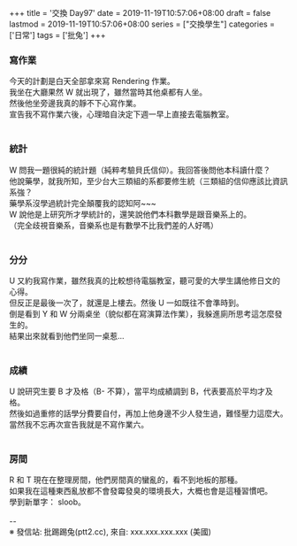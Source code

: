 +++
title = '交換 Day97'
date = 2019-11-19T10:57:06+08:00
draft = false
lastmod = 2019-11-19T10:57:06+08:00
series = ["交換學生"]
categories = ['日常']
tags = ['批兔']
+++
### 寫作業 
今天的計劃是白天全部拿來寫 Rendering 作業。<br>
我坐在大廳果然 W 就出現了，雖然當時其他桌都有人坐。<br>
然後他坐旁邊我真的靜不下心寫作業。<br>
宣告我不寫作業六後，心理暗自決定下週一早上直接去電腦教室。<br>
<br>
### 統計 
W 問我一題很純的統計題（純粹考驗貝氏信仰）。我回答後問他本科讀什麼？<br>
他說藥學，就我所知，至少台大三類組的系都要修生統（三類組的信仰應該比資訊系強？<br>
藥學系沒學過統計完全顛覆我的認知阿~~~<br>
W 說他是上研究所才學統計的，還笑說他們本科數學是跟音樂系上的。<br>
（完全歧視音樂系，音樂系也是有數學不比我們差的人好嗎）<br>
<br>
### 分分 
U 又約我寫作業，雖然我真的比較想待電腦教室，聽可愛的大學生講他修日文的心得。<br>
但反正是最後一次了，就還是上樓去。然後 U 一如既往不會準時到。<br>
倒是看到 Y 和 W 分兩桌坐（貌似都在寫演算法作業），我躲進廁所思考這怎麼發生的。<br>
結果出來就看到他們坐同一桌惹...<br>
<br>
### 成績 
U 說研究生要 B 才及格（B- 不算），當平均成績調到 B，代表要高於平均才及格。<br>
然後如過重修的話學分費要自付，再加上他身邊不少人發生過，難怪壓力這麼大。<br>
當然我不忘再次宣告我就是不寫作業六。<br>
<br>
### 房間 
R 和 T 現在在整理房間，他們房間真的蠻亂的，看不到地板的那種。<br>
如果我在這種東西亂放都不會發霉發臭的環境長大，大概也會是這種習慣吧。<br>
學到新單字： sloob。<br>
<br>
--<br>
※ 發信站: 批踢踢兔(ptt2.cc), 來自: xxx.xxx.xxx.xxx (美國)<br>
